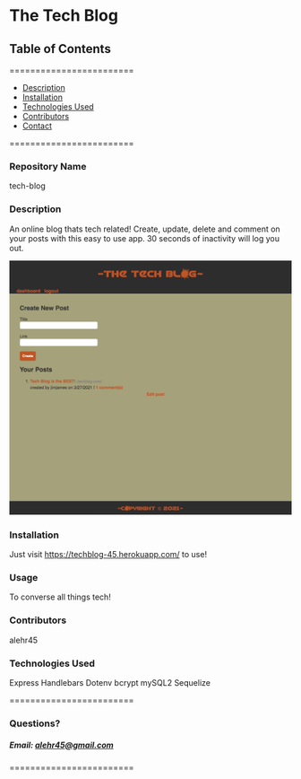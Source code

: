 
# The Tech Blog


## **Table of Contents**
========================
* [Description](#description)
* [Installation](#installation)
* [Technologies Used](#technologies)
* [Contributors](#contributors)
* [Contact](#questions)

========================

### **Repository Name**  
tech-blog

### **Description**  
An online blog thats tech related! 
Create, update, delete and comment on your posts with this easy to use app. 
30 seconds of inactivity will log you out.

![Alt text](/screenshot.png?raw=true "Optional Title")

### **Installation**  
Just visit https://techblog-45.herokuapp.com/ to use!

### **Usage**  
To converse all things tech!

### **Contributors**  
alehr45

### **Technologies Used**
Express
Handlebars
Dotenv
bcrypt
mySQL2 
Sequelize

========================

### Questions?
##### Email: alehr45@gmail.com

========================
